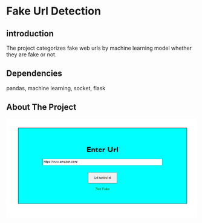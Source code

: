# Fake Url Detection

## introduction

The project categorizes fake web urls by machine learning model whether they are fake or not.



## Dependencies

pandas, machine learning, socket, flask



## About The Project

<img title="Project Image" alt="Proje Image" src="/image/img-2.png">


